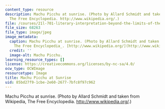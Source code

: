 ```yaml
---
content_type: resource
description: Machu Picchu at sunrise. (Photo by Allard Schmidt and taken from Wikipedia,
  The Free Encyclopedia. http://www.wikipedia.org/.)
file: /courses/21l-701-literary-interpretation-beyond-the-limits-of-the-lyric-fall-2006/85bd27f91cbe2e6026777bfc8f97c962_21l-701f06.jpg
file_size: 68263
file_type: image/jpeg
image_metadata:
  caption: Machu Picchu at sunrise. (Photo by Allard Schmidt and taken from _Wikipedia,
    The Free Encyclopedia_. [http://www.wikipedia.org/](http://www.wikipedia.org/).)
  credit: ''
  image-alt: Machu Picchu.
learning_resource_types: []
license: https://creativecommons.org/licenses/by-nc-sa/4.0/
ocw_type: OCWImage
resourcetype: Image
title: Machu Picchu at Sunrise
uid: 85bd27f9-1cbe-2e60-2677-7bfc8f97c962
---
```

Machu Picchu at sunrise. (Photo by Allard Schmidt and taken from Wikipedia, The Free Encyclopedia. http://www.wikipedia.org/.)
